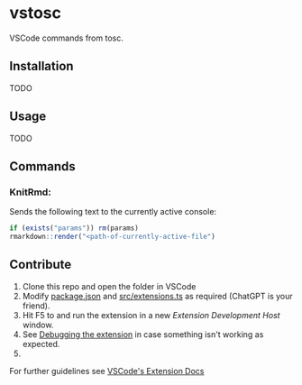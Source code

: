 # vstosc

VSCode commands from tosc.

## Installation

TODO

## Usage

TODO

## Commands

### KnitRmd:

Sends the following text to the currently active console:

```R
if (exists("params")) rm(params)
rmarkdown::render("<path-of-currently-active-file")
```
## Contribute

1. Clone this repo and open the folder in VSCode
2. Modify [package.json](package.json) and [src/extensions.ts](src/extensions.ts) as required (ChatGPT is your friend).
3. Hit F5 to and run the extension in a new *Extension Development Host* window.
4. See [Debugging the extension](https://code.visualstudio.com/api/get-started/your-first-extension#debugging-the-extension) in case something isn't working as expected.
5. 

For further guidelines see [VSCode's Extension Docs](https://code.visualstudio.com/api)
